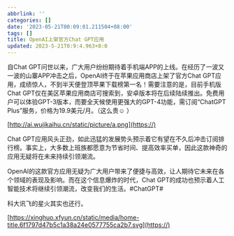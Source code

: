 ```yaml
---
abbrlink: ''
categories: []
date: '2023-05-21T00:09:01.211504+08:00'
tags: []
title: OpenAI上架官方Chat GPT应用
updated: 2023-5-21T0:9:4.963+8:0
---
```

自Chat GPT问世以来，广大用户纷纷期待着手机端APP的上线。在经历了一波又一波的山寨APP冲击之后，OpenAI终于在苹果应用商店上架了官方Chat GPT应用，成绩惊人，不到半天便登顶苹果下载榜第一名！需要注意的是，目前手机版Chat GPT仅在美区苹果应用商店可搜索到，安卓版本将在后续陆续推出。免费用户可以体验GPT-3版本，而要全天候使用更强大的GPT-4功能，需订阅“ChatGPT Plus”服务，价格为19.9美元/月。（这么贵☺ ）

[http://ai.wujikaihu.cn/static/picture/a.png](https://)

Chat GPT应用风头正劲，如此迅猛的发展势头预示着它有望在不久后冲击订阅排行榜。事实上，大多数上班族都愿意为节省时间、提高效率买单，因此这款神奇的应用无疑将在未来持续引领潮流。

OpenAI的这款官方应用无疑为广大用户带来了便捷与高效，让人期待它未来在各个领域的表现及影响。而在这个信息爆炸的时代，Chat GPT的成功也预示着人工智能技术将继续引领潮流，改变我们的生活。#ChatGPT#

科大讯飞的星火其实也还行。

[https://xinghuo.xfyun.cn/static/media/home-title.6f1797d47b5c1a38a24e0577755ca2b7.svg](https://)
